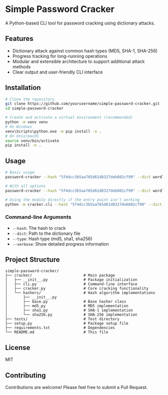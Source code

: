 # Simple Password Cracker

A Python-based CLI tool for password cracking using dictionary attacks.

## Features

- Dictionary attack against common hash types (MD5, SHA-1, SHA-256)
- Progress tracking for long-running operations
- Modular and extensible architecture to support additional attack methods
- Clear output and user-friendly CLI interface

## Installation

```bash
# Clone the repository
git clone https://github.com/yourusername/simple-password-cracker.git
cd simple-password-cracker

# Create and activate a virtual environment (recommended)
python -m venv venv
# On Windows
venv\Scripts\python.exe -m pip install -e .
# On Unix/macOS
source venv/bin/activate
pip install -e .
```

## Usage

```bash
# Basic usage
password-cracker --hash "5f4dcc3b5aa765d61d8327deb882cf99" --dict wordlist.txt --type md5

# With all options
password-cracker --hash "5f4dcc3b5aa765d61d8327deb882cf99" --dict wordlist.txt --type md5 --verbose

# Using the module directly if the entry point isn't working
python -m cracker.cli --hash "5f4dcc3b5aa765d61d8327deb882cf99" --dict wordlist.txt --type md5
```

### Command-line Arguments

- `--hash`: The hash to crack
- `--dict`: Path to the dictionary file
- `--type`: Hash type (md5, sha1, sha256)
- `--verbose`: Show detailed progress information

## Project Structure

```
simple-password-cracker/
├── cracker/                       # Main package
│   ├── __init__.py                # Package initialization
│   ├── cli.py                     # Command-line interface
│   ├── cracker.py                 # Core cracking functionality
│   └── hashers/                   # Hash algorithm implementations
│       ├── __init__.py
│       ├── base.py                # Base hasher class
│       ├── md5.py                 # MD5 implementation
│       ├── sha1.py                # SHA-1 implementation
│       └── sha256.py              # SHA-256 implementation
├── tests/                         # Test directory
├── setup.py                       # Package setup file
├── requirements.txt               # Dependencies
└── README.md                      # This file
```

## License

MIT

## Contributing

Contributions are welcome! Please feel free to submit a Pull Request.
